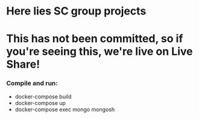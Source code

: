 # Here lies SC group projects

# This has not been committed, so if you're seeing this, we're live on Live Share!

### Compile and run:
 - docker-compose build
 - docker-compose up
 - docker-compose exec mongo mongosh